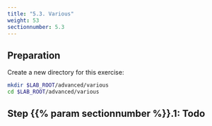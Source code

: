 ```yaml
---
title: "5.3. Various"
weight: 53
sectionnumber: 5.3
---
```



## Preparation

Create a new directory for this exercise:
```bash
mkdir $LAB_ROOT/advanced/various
cd $LAB_ROOT/advanced/various
```


## Step {{% param sectionnumber %}}.1: Todo
